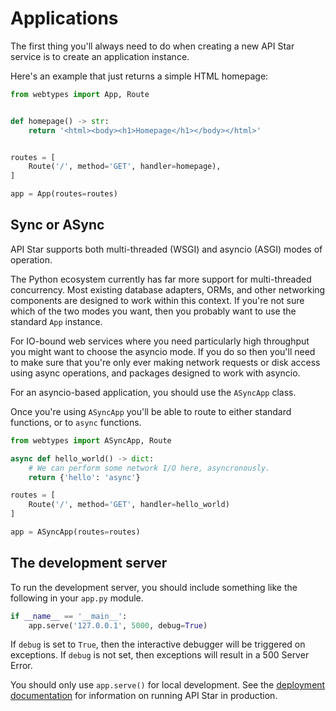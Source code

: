 # Applications

The first thing you'll always need to do when creating a new API Star service
is to create an application instance.

Here's an example that just returns a simple HTML homepage:

```python
from webtypes import App, Route


def homepage() -> str:
    return '<html><body><h1>Homepage</h1></body></html>'


routes = [
    Route('/', method='GET', handler=homepage),
]

app = App(routes=routes)
```

## Sync or ASync

API Star supports both multi-threaded (WSGI) and asyncio (ASGI) modes of operation.

The Python ecosystem currently has far more support for multi-threaded concurrency.
Most existing database adapters, ORMs, and other networking components are
designed to work within this context. If you're not sure which of the two modes
you want, then you probably want to use the standard `App` instance.

For IO-bound web services where you need particularly high throughput
you might want to choose the asyncio mode. If you do so then you'll need to
make sure that you're only ever making network requests or disk access using
async operations, and packages designed to work with asyncio.

For an asyncio-based application, you should use the `ASyncApp` class.

Once you're using `ASyncApp` you'll be able to route to either standard
functions, or to `async` functions.

```python
from webtypes import ASyncApp, Route

async def hello_world() -> dict:
    # We can perform some network I/O here, asyncronously.
    return {'hello': 'async'}

routes = [
    Route('/', method='GET', handler=hello_world)
]

app = ASyncApp(routes=routes)
```

## The development server

To run the development server, you should include something like the following
in your `app.py` module.

```python
if __name__ == '__main__':
    app.serve('127.0.0.1', 5000, debug=True)
```

If `debug` is set to `True`, then the interactive debugger will be triggered on exceptions.
If `debug` is not set, then exceptions will result in a 500 Server Error.

You should only use `app.serve()` for local development. See the [deployment documentation][deployment] for information on running API Star in production.

[deployment]: /api-guide/deployment
